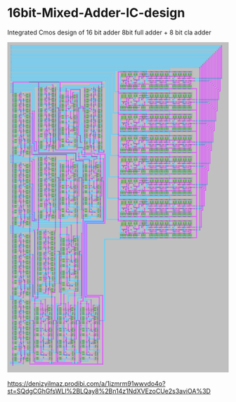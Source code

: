 # 16bit-Mixed-Adder-IC-design
Integrated Cmos design of 16 bit adder 8bit full adder + 8 bit cla adder

![imagepreview](https://github.com/ahmetdenizyilmaz/16bit-Mixed-Adder-IC-design/blob/master/Untitled.png)



https://denizyilmaz.prodibi.com/a/1jzmrm91wwvdo4o?st=SQdgCGhGfsWLl%2BLQay8%2Bn14z1NdXVEzoCUe2s3aviOA%3D
